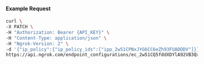 <!-- Code generated for API Clients. DO NOT EDIT. -->
#### Example Request
```bash
curl \
-X PATCH \
-H "Authorization: Bearer {API_KEY}" \
-H "Content-Type: application/json" \
-H "Ngrok-Version: 2" \
-d '{"ip_policy":{"ip_policy_ids":["ipp_2w51CPNxJYG6CC6eZh93FUADDDV"]}}' \
https://api.ngrok.com/endpoint_configurations/ec_2w51CQ5fddXDYlA92VB3QxmAweC
